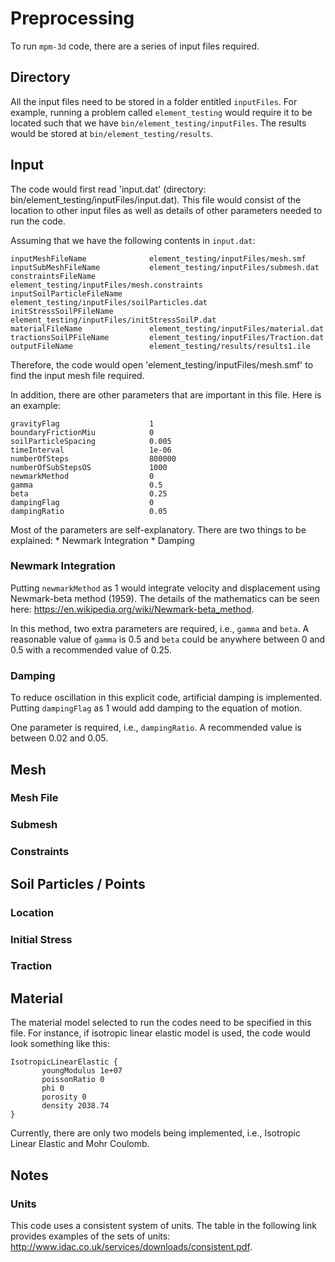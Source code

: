 # Preprocessing

To run `mpm-3d` code, there are a series of input files required.  

## Directory

All the input files need to be stored in a folder entitled `inputFiles`. For example, running a problem called `element_testing` would require it to be located such that we have `bin/element_testing/inputFiles`. The results would be stored at `bin/element_testing/results`.


## Input

The code would first read 'input.dat' (directory: bin/element_testing/inputFiles/input.dat). This file would consist of the location to other input files as well as details of other parameters needed to run the code.

Assuming that we have the following contents in `input.dat`:

```
inputMeshFileName              element_testing/inputFiles/mesh.smf
inputSubMeshFileName           element_testing/inputFiles/submesh.dat
constraintsFileName            element_testing/inputFiles/mesh.constraints
inputSoilParticleFileName      element_testing/inputFiles/soilParticles.dat
initStressSoilPFileName        element_testing/inputFiles/initStressSoilP.dat
materialFileName               element_testing/inputFiles/material.dat
tractionsSoilPFileName         element_testing/inputFiles/Traction.dat
outputFileName                 element_testing/results/results1.ile
```

Therefore, the code would open 'element_testing/inputFiles/mesh.smf' to find the input mesh file required.

In addition, there are other parameters that are important in this file. Here is an example:

```
gravityFlag                    1
boundaryFrictionMiu            0
soilParticleSpacing            0.005
timeInterval                   1e-06
numberOfSteps                  800000
numberOfSubStepsOS             1000
newmarkMethod                  0
gamma                          0.5
beta                           0.25
dampingFlag                    0
dampingRatio                   0.05
```

Most of the parameters are self-explanatory. There are two things to be explained:
	* Newmark Integration
	* Damping

### Newmark Integration

Putting `newmarkMethod` as 1 would integrate velocity and displacement using Newmark-beta method (1959). The details of the mathematics can be seen here: https://en.wikipedia.org/wiki/Newmark-beta_method. 

In this method, two extra parameters are required, i.e., `gamma` and `beta`. A reasonable value of `gamma` is 0.5 and `beta` could be anywhere between 0 and 0.5 with a recommended value of 0.25.

### Damping

To reduce oscillation in this explicit code, artificial damping is implemented. Putting `dampingFlag` as 1 would add damping to the equation of motion. 

One parameter is required, i.e., `dampingRatio`. A recommended value is between 0.02 and 0.05.


## Mesh

### Mesh File

### Submesh

### Constraints


## Soil Particles / Points

### Location

### Initial Stress

### Traction


## Material

The material model selected to run the codes need to be specified in this file. For instance, if isotropic linear elastic model is used, the code would look something like this:

```
IsotropicLinearElastic {
       youngModulus 1e+07
       poissonRatio 0
       phi 0
       porosity 0
       density 2038.74
}
```

Currently, there are only two models being implemented, i.e., Isotropic Linear Elastic and Mohr Coulomb.

## Notes

### Units
This code uses a consistent system of units. The table in the following link provides examples of the sets of units: http://www.idac.co.uk/services/downloads/consistent.pdf.


